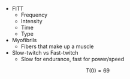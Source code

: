 - FITT
	- Frequency
	- Intensity
	- Time
	- Type
- Myofibrils
	- Fibers that make up a muscle
- Slow-twitch vs Fast-twitch
	- Slow for endurance, fast for power/speed



$$T(0) = 69$$